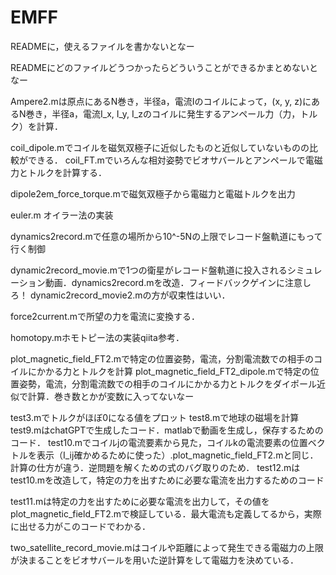 # EMFF
READMEに，使えるファイルを書かないとなー

READMEにどのファイルどうつかったらどういうことができるかまとめないとなー

Ampere2.mは原点にあるN巻き，半径a，電流Iのコイルによって，(x, y, z)にあるN巻き，半径a，電流I_x, I_y, I_zのコイルに発生するアンペール力（力，トルク）を計算．

coil_dipole.mでコイルを磁気双極子に近似したものと近似していないものの比較ができる．
coil_FT.mでいろんな相対姿勢でビオサバールとアンペールで電磁力とトルクを計算する．

dipole2em_force_torque.mで磁気双極子から電磁力と電磁トルクを出力

euler.m オイラー法の実装

dynamics2record.mで任意の場所から10^-5Nの上限でレコード盤軌道にもって行く制御

dynamic2record_movie.mで1つの衛星がレコード盤軌道に投入されるシミュレーション動画．dynamics2record.mを改造．フィードバックゲインに注意しろ！
dynamic2record_movie2.mの方が収束性はいい．

force2current.mで所望の力を電流に変換する．

homotopy.mホモトピー法の実装qiita参考．

plot_magnetic_field_FT2.mで特定の位置姿勢，電流，分割電流数での相手のコイルにかかる力とトルクを計算
plot_magnetic_field_FT2_dipole.mで特定の位置姿勢，電流，分割電流数での相手のコイルにかかる力とトルクをダイポール近似で計算．巻き数とかが変数に入ってないなー


test3.mでトルクがほぼ0になる値をプロット
test8.mで地球の磁場を計算
test9.mはchatGPTで生成したコード．matlabで動画を生成し，保存するためのコード．
test10.mでコイルjの電流要素から見た，コイルkの電流要素の位置ベクトルを表示（I_ij確かめるために使った）.plot_magnetic_field_FT2.mと同じ．計算の仕方が違う．逆問題を解くための式のバグ取りのため．
test12.mはtest10.mを改造して，特定の力を出すために必要な電流を出力するためのコード

test11.mは特定の力を出すために必要な電流を出力して，その値をplot_magnetic_field_FT2.mで検証している．最大電流も定義してるから，実際に出せる力がこのコードでわかる．

two_satellite_record_movie.mはコイルや距離によって発生できる電磁力の上限が決まることをビオサバールを用いた逆計算をして電磁力を決めている．





